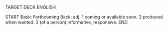 TARGET DECK
ENGLISH

START
Basic
Forthcoming
Back: adj. 1 coming or available soon. 2 produced when wanted. 3 (of a person) informative, responsive.
END
